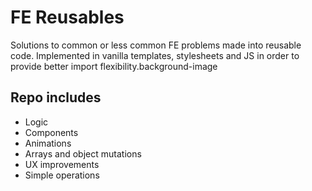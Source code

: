 # FE Reusables

Solutions to common or less common FE problems made into reusable code. Implemented in
vanilla templates, stylesheets and JS in order to provide better import flexibility.background-image

## Repo includes

- Logic
- Components
- Animations
- Arrays and object mutations
- UX improvements
- Simple operations
